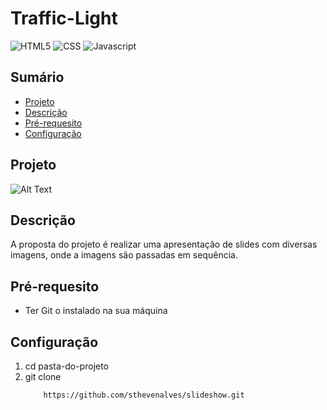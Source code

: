 <h1>Traffic-Light</h1>

 ![HTML5](https://img.shields.io/badge/HTML5-E34F26?style=for-the-badge&logo=html5&logoColor=white)
 ![CSS](https://img.shields.io/badge/CSS3-1572B6?style=for-the-badge&logo=css3&logoColor=white)
 ![Javascript](https://img.shields.io/badge/JavaScript-F7DF1E.svg?style=for-the-badge&logo=JavaScript&logoColor=black)

 <h2>Sumário</h2>
 <ul>
   <li><a href="#proj">Projeto</a> 
     <li><a href="#desc">Descrição</a> 
      <li><a href="#prer">Pré-requesito</a> 
   <li><a href="#config">Configuração</a> 
 </ul> 

<h2 id="proj">Projeto</h2>

![Alt Text](https://github.com/sthevenalves/slideshow/raw/main/assets/project-animation/Anima%C3%A7%C3%A3o.gif)


<h2 id="desc">Descrição</h2>
<p>A proposta do projeto é realizar uma apresentação de slides com diversas imagens, onde a imagens são passadas em sequência.</p>

<h2 id="prer">Pré-requesito</h2>

<ul>
  <li>Ter Git o instalado na sua máquina</li>
</ul>

<h2 id="config">Configuração</h2>
  <ol>
    <li>cd pasta-do-projeto</li>
    <li>git clone</li>
    
        https://github.com/sthevenalves/slideshow.git
  </ol>
  

